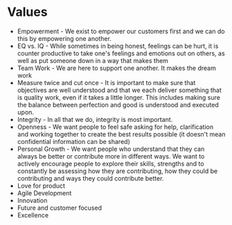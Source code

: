 # Values

- Empowerment - We exist to empower our customers first and we can do this by empowering one another. 
- EQ vs. IQ - While sometimes in being honest, feelings can be hurt, it is counter productive to take one's feelings and emotions out on others, as well as put someone down in a way that makes them
- Team Work - We are here to support one another. It makes the dream work 
- Measure twice and cut once - It is important to make sure that objectives are well understood and that we each deliver something that is quality work, even if it takes a little longer.  This includes making sure the balance between perfection and good is understood and executed upon. 
- Integrity - In all that we do, integrity is most important. 
- Openness - We want people to feel safe asking for help, clarification and working together to create the best results possible (it doesn't mean confidential information can be shared) 
- Personal Growth - We want people who understand that they can always be better or contribute more in different ways. We want to actively encourage people to explore their skills, strengths and to constantly be assessing how they are contributing, how they could be contributing and ways they could contribute better. 
- Love for product
- Agile Development
- Innovation 
- Future and customer focused
- Excellence 
